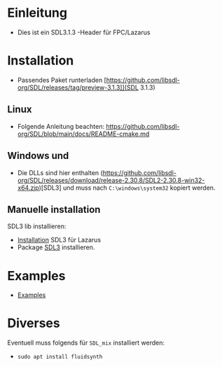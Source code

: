 # Einleitung
- Dies ist ein SDL3.1.3 -Header für FPC/Lazarus

# Installation
- Passendes Paket runterladen [https://github.com/libsdl-org/SDL/releases/tag/preview-3.1.3]](SDL 3.1.3)
## Linux
- Folgende Anleitung beachten: https://github.com/libsdl-org/SDL/blob/main/docs/README-cmake.md
## Windows und 
- Die DLLs sind hier enthalten (https://github.com/libsdl-org/SDL/releases/download/release-2.30.8/SDL2-2.30.8-win32-x64.zip)[SDL3] und muss nach `C:\windows\system32` kopiert werden.

## Manuelle installation
SDL3 lib installieren:
- [Installation](install_sdl.md) SDL3 für Lazarus
- Package [SDL3](packages) installieren.

# Examples
- [Examples](examples)

# Diverses
Eventuell muss folgends für `SDL_mix` installiert werden:
- `sudo apt install fluidsynth`





